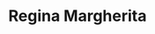 ---
title: "Regina Margherita"
url: /ciudad-autonoma-de-buenos-aires/regina-margherita/
shop: zapatos
---
